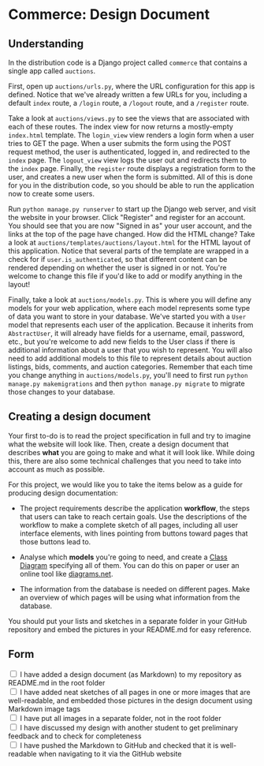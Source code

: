 # Commerce: Design Document


## Understanding

In the distribution code is a Django project called `commerce` that contains a single app called `auctions`.

First, open up `auctions/urls.py`, where the URL configuration for this app is defined. Notice that we've already written a few URLs for you, including a default `index` route, a `/login` route, a `/logout` route, and a `/register` route.

Take a look at `auctions/views.py` to see the views that are associated with each of these routes. The index view for now returns a mostly-empty `index.html` template. The `login_view` view renders a login form when a user tries to GET the page. When a user submits the form using the POST request method, the user is authenticated, logged in, and redirected to the `index` page. The `logout_view` view logs the user out and redirects them to the `index` page. Finally, the `register` route displays a registration form to the user, and creates a new user when the form is submitted. All of this is done for you in the distribution code, so you should be able to run the application now to create some users.

Run `python manage.py runserver` to start up the Django web server, and visit the website in your browser. Click "Register" and register for an account. You should see that you are now "Signed in as" your user account, and the links at the top of the page have changed. How did the HTML change? Take a look at `auctions/templates/auctions/layout.html` for the HTML layout of this application. Notice that several parts of the template are wrapped in a check for if `user.is_authenticated`, so that different content can be rendered depending on whether the user is signed in or not. You're welcome to change this file if you'd like to add or modify anything in the layout!

Finally, take a look at `auctions/models.py`. This is where you will define any models for your web application, where each model represents some type of data you want to store in your database. We've started you with a `User` model that represents each user of the application. Because it inherits from `AbstractUser`, it will already have fields for a username, email, password, etc., but you're welcome to add new fields to the User class if there is additional information about a user that you wish to represent. You will also need to add additional models to this file to represent details about auction listings, bids, comments, and auction categories. Remember that each time you change anything in `auctions/models.py`, you'll need to first run `python manage.py makemigrations` and then `python manage.py migrate` to migrate those changes to your database.



## Creating a design document

Your first to-do is to read the project specification in full and try to imagine what the website will look like. Then, create a design document that describes **what** you are going to make and what it will look like. While doing this, there are also some technical challenges that you need to take into account as much as possible.

For this project, we would like you to take the items below as a guide for producing design documentation:

- The project requirements describe the application **workflow**, the steps that users can take to reach certain goals. Use the descriptions of the workflow to make a complete sketch of all pages, including all user interface elements, with lines pointing from buttons toward pages that those buttons lead to.

- Analyse which **models** you're going to need, and create a [Class Diagram](https://www.visual-paradigm.com/guide/uml-unified-modeling-language/uml-class-diagram-tutorial/) specifying all of them. You can do this on paper or user an online tool like [diagrams.net](https://app.diagrams.net).

- The information from the database is needed on different pages. Make an overview of which pages will be using what information from the database.

You should put your lists and sketches in a separate folder in your GitHub repository and embed the pictures in your README.md for easy reference.


## Form

<div class="form-check">
  <input name="form[design_doc_done]" class="form-check-input" type="checkbox" value="yes" id="check1" required>
  <label class="form-check-label" for="check1">
    I have added a design document (as Markdown) to my repository as README.md in the root folder
  </label>
</div>

<div class="form-check">
  <input name="form[images]" class="form-check-input" type="checkbox" value="yes" id="check2" required>
  <label class="form-check-label" for="check2">
    I have added neat sketches of all pages in one or more images that are well-readable, and embedded those pictures in the design document using Markdown image tags
  </label>
</div>

<div class="form-check">
  <input name="form[images_dir]" class="form-check-input" type="checkbox" value="yes" id="check3" required>
  <label class="form-check-label" for="check3">
    I have put all images in a separate folder, not in the root folder
  </label>
</div>

<div class="form-check">
  <input name="form[discussed]" class="form-check-input" type="checkbox" value="yes" id="check4" required>
  <label class="form-check-label" for="check4">
    I have discussed my design with another student to get preliminary feedback and to check for completeness
  </label>
</div>

<div class="form-check">
  <input name="form[discussed]" class="form-check-input" type="checkbox" value="yes" id="check5" required>
  <label class="form-check-label" for="check5">
    I have pushed the Markdown to GitHub and checked that it is well-readable when navigating to it via the GitHub website
  </label>
</div>

